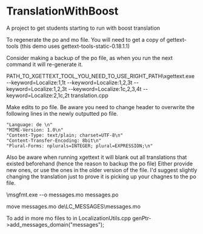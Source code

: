 # TranslationWithBoost

A project to get students starting to run with boost translation

To regenerate the po and mo file.  You will need to get a copy of gettext-tools (this demo uses gettext-tools-static-0.18.1.1)

Consider making a backup of the po file, as when you run the next command it will re-generate it.

PATH_TO_XGETTEXT_TOOL_YOU_NEED_TO_USE_RIGHT_PATH\xgettext.exe --keyword=Localize:1,1t --keyword=Localize:1,2,3t --keyword=Localize:1,2,3t --keyword=Localize:1c,2,3,4t --keyword=Localize:2,1c,2t  translation.cpp

Make edits to po file.  Be aware you need to change header to overwrite the following lines in the newly outputted po file.
```
"Language: de \n"
"MIME-Version: 1.0\n"
"Content-Type: text/plain; charset=UTF-8\n"
"Content-Transfer-Encoding: 8bit\n"
"Plural-Forms: nplurals=INTEGER; plural=EXPRESSION;\n"
```

Also be aware when running xgettext it will blank out all translations that existed beforehand (hence the reason to backup the po file)  Either provide new ones, or use the ones in the older version of the file.  I'd suggest slightly changing the translation just to prove it is picking up your chagnes to the po file.

<path>\msgfmt.exe --o messages.mo messages.po

move messages.mo de\LC_MESSAGES\messages.mo

  
To add in more mo files to  in LocalizationUtils.cpp
  genPtr->add_messages_domain("messages");
  

